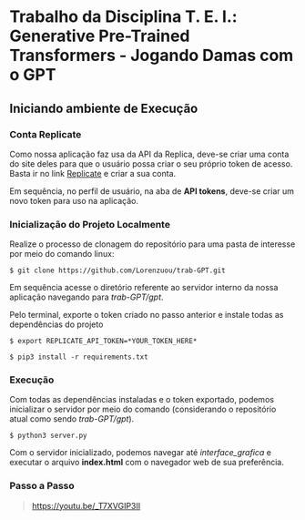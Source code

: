 # Trabalho da Disciplina T. E. I.: Generative Pre-Trained Transformers - Jogando Damas com o GPT

##  Iniciando ambiente de Execução

### Conta Replicate

Como nossa aplicação faz usa da API da Replica, deve-se criar uma conta do site deles para que o usuário possa criar o seu próprio token de acesso.
Basta ir no link [Replicate](https://replicate.com/) e criar a sua conta.

Em sequência, no perfil de usuário, na aba de **API tokens**, deve-se criar um novo token para uso na aplicação.

### Inicialização do Projeto Localmente

Realize o processo de clonagem do repositório para uma pasta de interesse por meio do comando linux:

```
$ git clone https://github.com/Lorenzuou/trab-GPT.git
```
Em sequência acesse o diretório referente ao servidor interno da nossa aplicação navegando para *trab-GPT/gpt*. 

Pelo terminal, exporte o token criado no passo anterior e instale todas as dependências do projeto

```
$ export REPLICATE_API_TOKEN=*YOUR_TOKEN_HERE*

$ pip3 install -r requirements.txt
```

### Execução

Com todas as dependências instaladas e o token exportado, podemos inicializar o servidor por meio do comando (considerando o repositório atual como sendo *trab-GPT/gpt*).

```
$ python3 server.py
```
Com o servidor inicializado, podemos navegar até *interface_grafica* e executar o arquivo **index.html** com o navegador web de sua preferência.

### Passo a Passo

> https://youtu.be/_T7XVGIP3II